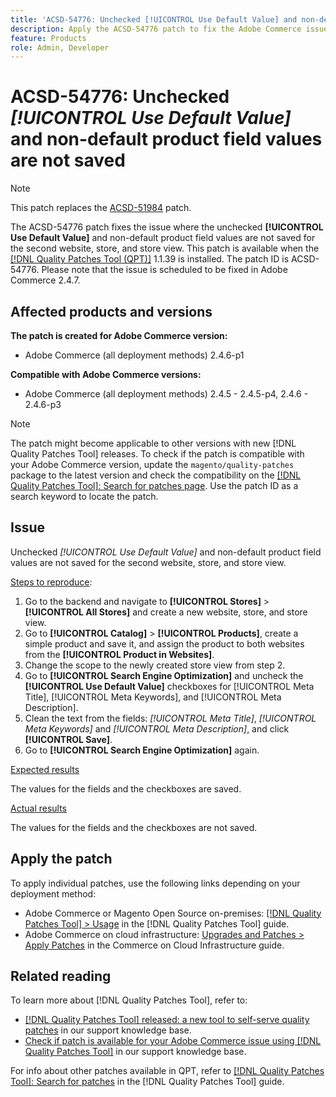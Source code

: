 ```yaml
---
title: 'ACSD-54776: Unchecked [!UICONTROL Use Default Value] and non-default product field values are not saved for the second website, store, and store view'
description: Apply the ACSD-54776 patch to fix the Adobe Commerce issue where the unchecked [!UICONTROL Use Default Value] and non-default product field values are not saved for the second website, store, and store view.
feature: Products
role: Admin, Developer
---
```

# ACSD-54776: Unchecked *[!UICONTROL Use Default Value]* and non-default product field values are not saved

>[!NOTE]
>
>This patch replaces the [ACSD-51984](https://experienceleague.adobe.com/docs/commerce-knowledge-base/kb/support-tools/patches/v1-1-35/acsd-51984-unchecked-used-default-value-and-non-default-product-field-values-are-not-saved.html) patch.

The ACSD-54776 patch fixes the issue where the unchecked **[!UICONTROL Use Default Value]** and non-default product field values are not saved for the second website, store, and store view. This patch is available when the [[!DNL Quality Patches Tool (QPT)]](/help/announcements/adobe-commerce-announcements/magento-quality-patches-released-new-tool-to-self-serve-quality-patches.md) 1.1.39 is installed. The patch ID is ACSD-54776. Please note that the issue is scheduled to be fixed in Adobe Commerce 2.4.7.

## Affected products and versions

**The patch is created for Adobe Commerce version:**

* Adobe Commerce (all deployment methods) 2.4.6-p1

**Compatible with Adobe Commerce versions:**

* Adobe Commerce (all deployment methods) 2.4.5 - 2.4.5-p4, 2.4.6 - 2.4.6-p3

>[!NOTE]
>
>The patch might become applicable to other versions with new [!DNL Quality Patches Tool] releases. To check if the patch is compatible with your Adobe Commerce version, update the `magento/quality-patches` package to the latest version and check the compatibility on the [[!DNL Quality Patches Tool]: Search for patches page](https://experienceleague.adobe.com/tools/commerce-quality-patches/index.html). Use the patch ID as a search keyword to locate the patch.

## Issue

Unchecked *[!UICONTROL Use Default Value]* and non-default product field values are not saved for the second website, store, and store view.

<u>Steps to reproduce</u>:

1. Go to the backend and navigate to **[!UICONTROL Stores]** > **[!UICONTROL All Stores]** and create a new website, store, and store view.
1. Go to **[!UICONTROL Catalog]** > **[!UICONTROL Products]**, create a simple product and save it, and assign the product to both websites from the **[!UICONTROL Product in Websites]**. 
1. Change the scope to the newly created store view from step 2.
1. Go to **[!UICONTROL Search Engine Optimization]** and uncheck the **[!UICONTROL Use Default Value]** checkboxes for [!UICONTROL Meta Title], [!UICONTROL Meta Keywords], and [!UICONTROL Meta Description].
1. Clean the text from the fields: *[!UICONTROL Meta Title]*, *[!UICONTROL Meta Keywords]* and *[!UICONTROL Meta Description]*, and click **[!UICONTROL Save]**.
1. Go to **[!UICONTROL Search Engine Optimization]** again.

<u>Expected results</u>

The values for the fields and the checkboxes are saved.

<u>Actual results</u>

The values for the fields and the checkboxes are not saved.

## Apply the patch

To apply individual patches, use the following links depending on your deployment method:

* Adobe Commerce or Magento Open Source on-premises: [[!DNL Quality Patches Tool] > Usage](<https://experienceleague.adobe.com/docs/commerce-operations/tools/quality-patches-tool/usage.html>) in the [!DNL Quality Patches Tool] guide.
* Adobe Commerce on cloud infrastructure: [Upgrades and Patches > Apply Patches](https://experienceleague.adobe.com/docs/commerce-cloud-service/user-guide/develop/upgrade/apply-patches.html) in the Commerce on Cloud Infrastructure guide.

## Related reading

To learn more about [!DNL Quality Patches Tool], refer to:

* [[!DNL Quality Patches Tool] released: a new tool to self-serve quality patches](/help/announcements/adobe-commerce-announcements/magento-quality-patches-released-new-tool-to-self-serve-quality-patches.md) in our support knowledge base.
* [Check if patch is available for your Adobe Commerce issue using [!DNL Quality Patches Tool]](/help/support-tools/patches-available-in-qpt-tool/check-patch-for-magento-issue-with-magento-quality-patches.md) in our support knowledge base.

For info about other patches available in QPT, refer to [[!DNL Quality Patches Tool]: Search for patches](<https://experienceleague.adobe.com/tools/commerce-quality-patches/index.html>) in the [!DNL Quality Patches Tool] guide.